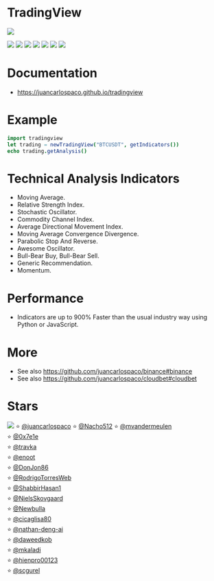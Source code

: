 # TradingView

![](https://raw.githubusercontent.com/juancarlospaco/tradingview/nim/tradingview.jpg)

![](https://github.com/juancarlospaco/tradingview/actions/workflows/build.yml/badge.svg)
![](https://img.shields.io/github/languages/top/juancarlospaco/tradingview?style=for-the-badge)
![](https://img.shields.io/github/stars/juancarlospaco/tradingview?style=for-the-badge)
![](https://img.shields.io/github/languages/code-size/juancarlospaco/tradingview?style=for-the-badge)
![](https://img.shields.io/github/issues-raw/juancarlospaco/tradingview?style=for-the-badge)
![](https://img.shields.io/github/issues-pr-raw/juancarlospaco/tradingview?style=for-the-badge)
![](https://img.shields.io/github/last-commit/juancarlospaco/tradingview?style=for-the-badge)


# Documentation

- https://juancarlospaco.github.io/tradingview


# Example

```nim
import tradingview
let trading = newTradingView("BTCUSDT", getIndicators())
echo trading.getAnalysis()
```


# Technical Analysis Indicators

- Moving Average.
- Relative Strength Index.
- Stochastic Oscillator.
- Commodity Channel Index.
- Average Directional Movement Index.
- Moving Average Convergence Divergence.
- Parabolic Stop And Reverse.
- Awesome Oscillator.
- Bull-Bear Buy, Bull-Bear Sell.
- Generic Recommendation.
- Momentum.


# Performance

- Indicators are up to 900% Faster than the usual industry way using Python or JavaScript.


# More

- See also https://github.com/juancarlospaco/binance#binance
- See also https://github.com/juancarlospaco/cloudbet#cloudbet


# Stars

![](https://starchart.cc/juancarlospaco/tradingview.svg)
:star: [@juancarlospaco](https://github.com/juancarlospaco '2022-02-15')
:star: [@Nacho512](https://github.com/Nacho512 '2022-02-20')
:star: [@mvandermeulen](https://github.com/mvandermeulen '2022-05-10')	
:star: [@0x7e1e](https://github.com/0x7e1e '2022-05-17')	
:star: [@travka](https://github.com/travka '2022-06-11')	
:star: [@enoot](https://github.com/enoot '2022-06-22')	
:star: [@DonJon86](https://github.com/DonJon86 '2022-06-23')	
:star: [@RodrigoTorresWeb](https://github.com/RodrigoTorresWeb '2022-06-25')	
:star: [@ShabbirHasan1](https://github.com/ShabbirHasan1 '2022-08-03')	
:star: [@NielsSkovgaard](https://github.com/NielsSkovgaard '2022-10-29')	
:star: [@Newbulla](https://github.com/Newbulla '2022-11-04')	
:star: [@cicaglisa80](https://github.com/cicaglisa80 '2022-11-11')	
:star: [@nathan-deng-ai](https://github.com/nathan-deng-ai '2022-11-14')	
:star: [@daweedkob](https://github.com/daweedkob '2022-11-14')	
:star: [@mkaladi](https://github.com/mkaladi '2022-11-23')	
:star: [@hienpro00123](https://github.com/hienpro00123 '2023-01-09')	
:star: [@scgurel](https://github.com/scgurel '2023-01-17')	
